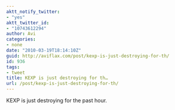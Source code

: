 ```yaml
---
aktt_notify_twitter:
- "yes"
aktt_twitter_id:
- "10743612294"
author: Avi
categories:
- none
date: "2010-03-19T18:14:10Z"
guid: http://aviflax.com/post/kexp-is-just-destroying-for-th/
id: 936
tags:
- tweet
title: KEXP is just destroying for th…
url: /post/kexp-is-just-destroying-for-th/
---
```

KEXP is just destroying for the past hour.